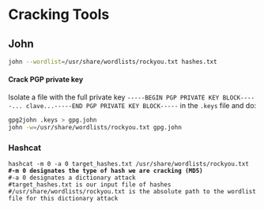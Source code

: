 # Cracking Tools

## John

```bash
john --wordlist=/usr/share/wordlists/rockyou.txt hashes.txt
```

#### Crack PGP private key

Isolate a file with the full private key `-----BEGIN PGP PRIVATE KEY BLOCK-----... clave...-----END PGP PRIVATE KEY BLOCK-----` in the `.keys`  file and do:

```bash
gpg2john .keys > gpg.john
john -w=/usr/share/wordlists/rockyou.txt gpg.john

```

### Hashcat

<pre class="language-bash"><code class="lang-bash">hashcat -m 0 -a 0 target_hashes.txt /usr/share/wordlists/rockyou.txt
<strong>#-m 0 designates the type of hash we are cracking (MD5)
</strong>#-a 0 designates a dictionary attack
#target_hashes.txt is our input file of hashes
#/usr/share/wordlists/rockyou.txt is the absolute path to the wordlist file for this dictionary attack

</code></pre>
